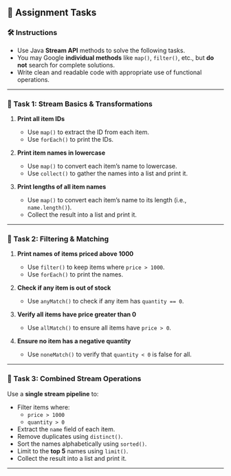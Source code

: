 ## 📌 Assignment Tasks

### 🛠️ Instructions

- Use Java **Stream API** methods to solve the following tasks.
- You may Google **individual methods** like `map()`, `filter()`, etc., but **do not** search for complete solutions.
- Write clean and readable code with appropriate use of functional operations.

---

### 🔹 Task 1: Stream Basics & Transformations

1. **Print all item IDs**
    - Use `map()` to extract the ID from each item.
    - Use `forEach()` to print the IDs.

2. **Print item names in lowercase**
    - Use `map()` to convert each item’s name to lowercase.
    - Use `collect()` to gather the names into a list and print it.

3. **Print lengths of all item names**
    - Use `map()` to convert each item’s name to its length (i.e., `name.length()`).
    - Collect the result into a list and print it.

---

### 🔹 Task 2: Filtering & Matching

1. **Print names of items priced above 1000**
    - Use `filter()` to keep items where `price > 1000`.
    - Use `forEach()` to print the names.

2. **Check if any item is out of stock**
    - Use `anyMatch()` to check if any item has `quantity == 0`.

3. **Verify all items have price greater than 0**
    - Use `allMatch()` to ensure all items have `price > 0`.

4. **Ensure no item has a negative quantity**
    - Use `noneMatch()` to verify that `quantity < 0` is false for all.

---

### 🔹 Task 3: Combined Stream Operations

Use a **single stream pipeline** to:

- Filter items where:
    - `price > 1000`
    - `quantity > 0`
- Extract the `name` field of each item.
- Remove duplicates using `distinct()`.
- Sort the names alphabetically using `sorted()`.
- Limit to the **top 5** names using `limit()`.
- Collect the result into a list and print it.

---
